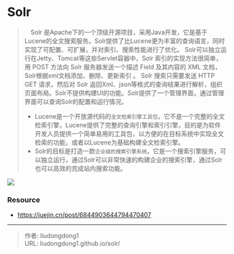 # Solr


>  Solr 是Apache下的一个顶级开源项目，采用Java开发，它是基于Lucene的全文搜索服务。Solr提供了比Lucene更为丰富的查询语言，同时实现了可配置、可扩展，并对索引、搜索性能进行了优化。 Solr可以独立运行在Jetty、Tomcat等这些Servlet容器中，Solr 索引的实现方法很简单，用 POST 方法向 Solr 服务器发送一个描述 Field 及其内容的 XML 文档，Solr根据xml文档添加、删除、更新索引 。 Solr 搜索只需要发送 HTTP GET 请求，然后对 Solr 返回Xml、json等格式的查询结果进行解析，组织页面布局。Solr不提供构建UI的功能。Solr提供了一个管理界面，通过管理界面可以查询Solr的配置和运行情况。
>
> - Lucene是一个开放源代码的`全文检索引擎工具包`，它不是一个完整的全文检索引擎，Lucene提供了完整的查询引擎和索引引擎，目的是为软件开发人员提供一个简单易用的工具包，以方便的在目标系统中实现全文检索的功能，或者以Lucene为基础构建全文检索引擎。
> - Solr的目标是打造一款`企业级的搜索引擎系统`，它是一个搜索引擎服务，可以独立运行，通过Solr可以非常快速的构建企业的搜索引擎，通过Solr也可以高效的完成站内搜索功能。

![](https://gitee.com/github-25970295/blogimgv2022/raw/master/image-20211204222537150.png)

### Resource

- https://juejin.cn/post/6844903644794470407

---

> 作者: liudongdong1  
> URL: liudongdong1.github.io/solr/  

